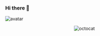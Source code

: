 ### Hi there 👋

<!--
**jdacode/jdacode** is a ✨ _special_ ✨ repository because its `README.md` (this file) appears on your GitHub profile.

Here are some ideas to get you started:

- 🔭 I’m currently working on ...
- 🌱 I’m currently learning ...
- 👯 I’m looking to collaborate on ...
- 🤔 I’m looking for help with ...
- 💬 Ask me about ...
- 📫 How to reach me: ...
- 😄 Pronouns: ...
- ⚡ Fun fact: ...
-->

![avatar](jdacode/jdacode/blob/master/privateinvestocat.jpg)

<p align="center">
  <img src="jdacode/jdacode/blob/master/daftpunktocat-thomas.gif" alt="octocat"/>
</p>

